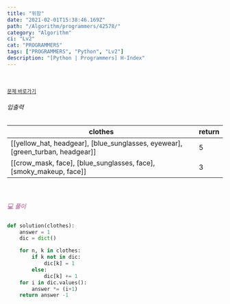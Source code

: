 ```yaml
---
title: "위장"
date: "2021-02-01T15:38:46.169Z"
path: "/Algorithm/programmers/42578/"
category: "Algorithm"
ci: "Lv2"
cat: "PROGRAMMERS"
tags: ["PROGRAMMERS", "Python", "Lv2"]
description: "[Python | Programmers] H-Index"
---
```


<br />

<a href="https://programmers.co.kr/learn/courses/30/lessons/42578"><small>문제 바로가기</small></a>

###### 입출력

| clothes                                                      | return |
| ------------------------------------------------------------ | ------ |
| [[yellow_hat, headgear], [blue_sunglasses, eyewear], [green_turban, headgear]] | 5      |
| [[crow_mask, face], [blue_sunglasses, face], [smoky_makeup, face]] | 3      |

<br />

##### <h5 style="color:#C587AE;">💻 풀이</h5>

```python
def solution(clothes):
    answer = 1
    dic = dict()

    for n, k in clothes:
        if k not in dic:
            dic[k] = 1
        else:
            dic[k] += 1
    for i in dic.values():
        answer *= (i+1)
    return answer -1
```

<br />

